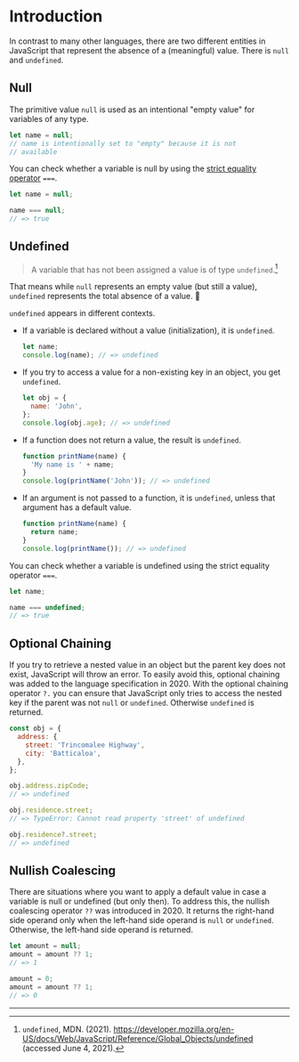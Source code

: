 # Introduction

In contrast to many other languages, there are two different entities in JavaScript that represent the absence of a (meaningful) value.
There is `null` and `undefined`.

## Null

The primitive value `null` is used as an intentional "empty value" for variables of any type.

```javascript
let name = null;
// name is intentionally set to "empty" because it is not
// available
```

You can check whether a variable is null by using the [strict equality operator][mdn-strict-equality] `===`.

```javascript
let name = null;

name === null;
// => true
```

## Undefined

> A variable that has not been assigned a value is of type `undefined`.[^1]

That means while `null` represents an empty value (but still a value), `undefined` represents the total absence of a value. 🤯

`undefined` appears in different contexts.

- If a variable is declared without a value (initialization), it is `undefined`.

  ```js
  let name;
  console.log(name); // => undefined
  ```

- If you try to access a value for a non-existing key in an object, you get `undefined`.

  ```js
  let obj = {
    name: 'John',
  };
  console.log(obj.age); // => undefined
  ```

- If a function does not return a value, the result is `undefined`.

  ```js
  function printName(name) {
    'My name is ' + name;
  }
  console.log(printName('John')); // => undefined
  ```

- If an argument is not passed to a function, it is `undefined`, unless that argument has a default value.

  ```js
  function printName(name) {
    return name;
  }
  console.log(printName()); // => undefined
  ```

You can check whether a variable is undefined using the strict equality operator `===`.

```javascript
let name;

name === undefined;
// => true
```

## Optional Chaining

If you try to retrieve a nested value in an object but the parent key does not exist, JavaScript will throw an error.
To easily avoid this, optional chaining was added to the language specification in 2020.
With the optional chaining operator `?.` you can ensure that JavaScript only tries to access the nested key if the parent was not `null` or `undefined`.
Otherwise `undefined` is returned.

```javascript
const obj = {
  address: {
    street: 'Trincomalee Highway',
    city: 'Batticaloa',
  },
};

obj.address.zipCode;
// => undefined

obj.residence.street;
// => TypeError: Cannot read property 'street' of undefined

obj.residence?.street;
// => undefined
```

## Nullish Coalescing

There are situations where you want to apply a default value in case a variable is null or undefined (but only then).
To address this, the nullish coalescing operator `??` was introduced in 2020.
It returns the right-hand side operand only when the left-hand side operand is `null` or `undefined`.
Otherwise, the left-hand side operand is returned.

```javascript
let amount = null;
amount = amount ?? 1;
// => 1

amount = 0;
amount = amount ?? 1;
// => 0
```

---

[^1]: `undefined`, MDN. (2021). https://developer.mozilla.org/en-US/docs/Web/JavaScript/Reference/Global_Objects/undefined (accessed June 4, 2021).

[mdn-strict-equality]: https://developer.mozilla.org/en-US/docs/Web/JavaScript/Reference/Operators/Strict_equality

